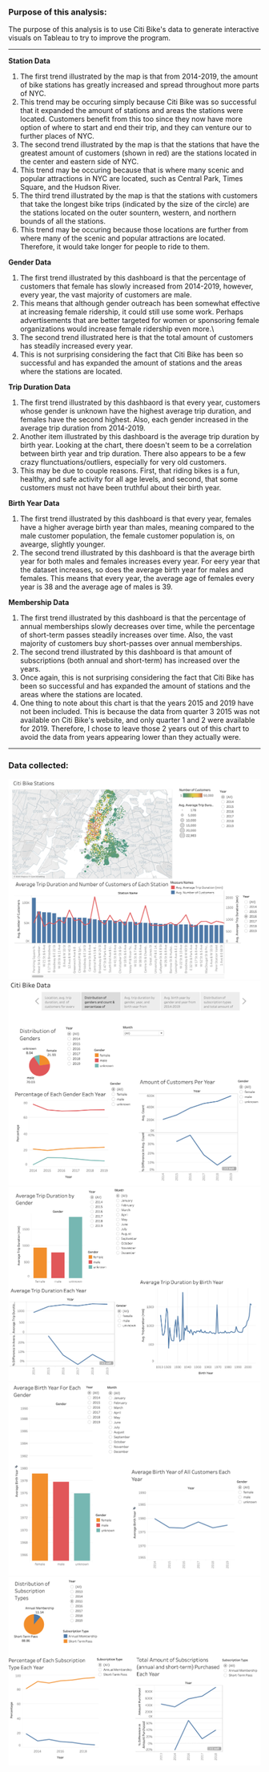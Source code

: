 ### Purpose of this analysis:
The purpose of this analysis is to use Citi Bike's data to generate interactive visuals on Tableau to try to improve the program.

---

**Station Data**
1. The first trend illustrated by the map is that from 2014-2019, the amount of bike stations has greatly increased and spread throughout more parts of NYC.
  1. This trend may be occuring simply because Citi Bike was so successful that it expanded the amount of stations and areas the stations were located. Customers benefit from this too since they now have more option of where to start and end their trip, and they can venture our to further places of NYC.
1. The second trend illustrated by the map is that the stations that have the greatest amount of customers (shown in red) are the stations located in the center and eastern side of NYC.
  1. This trend may be occuring because that is where many scenic and popular attractions in NYC are located, such as Central Park, Times Square, and the Hudson River.
1. The third trend illustrated by the map is that the stations with customers that take the longest bike trips (indicated by the size of the circle) are the stations located on the outer sountern, western, and northern bounds of all the stations.
  1. This trend may be occuring because those locations are further from where many of the scenic and popular attractions are located. Therefore, it would take longer for people to ride to them.

**Gender Data**
1. The first trend illustrated by this dashboard is that the percentage of customers that female has slowly increased from 2014-2019, however, every year, the vast majority of customers are male.
  1. This means that although gender outreach has been somewhat effective at increasing female ridership, it could still use some work. Perhaps advertisements that are better targeted for women or sponsoring female organizations would increase female ridership even more.\
1. The second trend illustrated here is that the total amount of customers has steadily increased every year.
  1. This is not surprising considering the fact that Citi Bike has been so successful and has expanded the amount of stations and the areas where the stations are located.

**Trip Duration Data**
1. The first trend illustrated by this dashbaord is that every year, customers whose gender is unknown have the highest average trip duration, and females have the second highest. Also, each gender increased in the average trip duration from 2014-2019.
1. Another item illustrated by this dashboard is the average trip duration by birth year. Looking at the chart, there doesn't seem to be a correlation between birth year and trip duration. There also appears to be a few crazy flunctuations/outliers, especially for very old customers.
  1. This may be due to couple reasons. First, that riding bikes is a fun, healthy, and safe activity for all age levels, and second, that some customers must not have been truthful about their birth year.

**Birth Year Data**
1. The first trend illustrated by this dashboard is that every year, females have a higher average birth year than males, meaning compared to the male customer population, the female customer population is, on avearge, slightly younger.
1. The second trend illustrated by this dashboard is that the average birth year for both males and females increases every year. For eery year that the dataset increases, so does the average birth year for males and females. This means that every year, the average age of females every year is 38 and the average age of males is 39.

**Membership Data**
1. The first trend illustrated by this dashboard is that the percentage of annual memberships slowly decreases over time, while the percentage of short-term passes steadily increases over time. Also, the vast majority of customers buy short-passes over annual memberships.
1. The second trend illustrated by this dashboard is that amount of subscriptions (both annual and short-term) has increased over the years.
  1. Once again, this is not surprising considering the fact that Citi Bike has been so successful and has expanded the amount of stations and the areas where the stations are located.
  1. One thing to note about this chart is that the years 2015 and 2019 have not been included. This is because the data from quarter 3 2015 was not available on Citi Bike's website, and only quarter 1 and 2 were available for 2019. Therefore, I chose to leave those 2 years out of this chart to avoid the data from years appearing lower than they actually were.

---

### Data collected:
![](screenshots/stations.png)
![](screenshots/genders.png)
![](screenshots/tripduration.png)
![](screenshots/birthyear.png)
![](screenshots/memberships.png)
